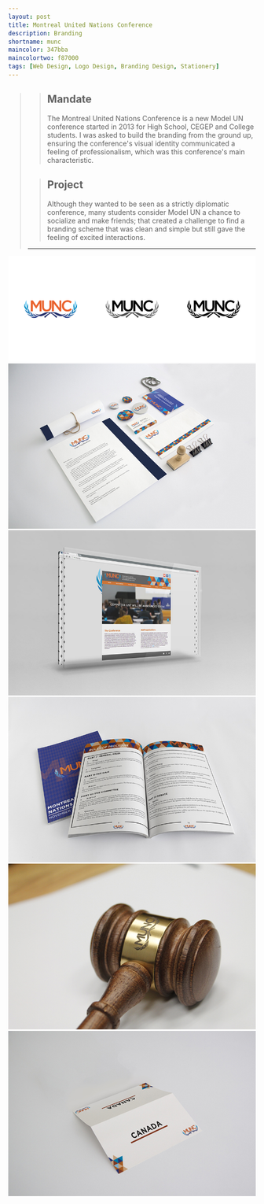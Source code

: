 ```yaml
---
layout: post
title: Montreal United Nations Conference
description: Branding
shortname: munc
maincolor: 347bba
maincolortwo: f87000
tags: [Web Design, Logo Design, Branding Design, Stationery]
---
```


>> ## Mandate
>> The Montreal United Nations Conference is a new Model UN conference started in 2013 for High School, CEGEP and College students. I was asked to build the branding from the ground up, ensuring the conference's visual identity communicated a feeling of professionalism, which was this conference's main characteristic.  
>
>> ## Project
>> Although they wanted to be seen as a strictly diplomatic conference, many students consider Model UN a chance to socialize and make friends; that created a challenge to find a branding scheme that was clean and simple but still gave the feeling of excited interactions.
> 
> ***

![MUNC](/assets/img/portfolio/munc/munc_0.png "MUNC Logo")
![MUNC](/assets/img/portfolio/munc/munc_1.jpg)
![MUNC](/assets/img/portfolio/munc/munc_2.jpg)
![MUNC](/assets/img/portfolio/munc/munc_3.jpg)
![MUNC](/assets/img/portfolio/munc/munc_4.jpg)
![MUNC](/assets/img/portfolio/munc/munc_5.jpg)